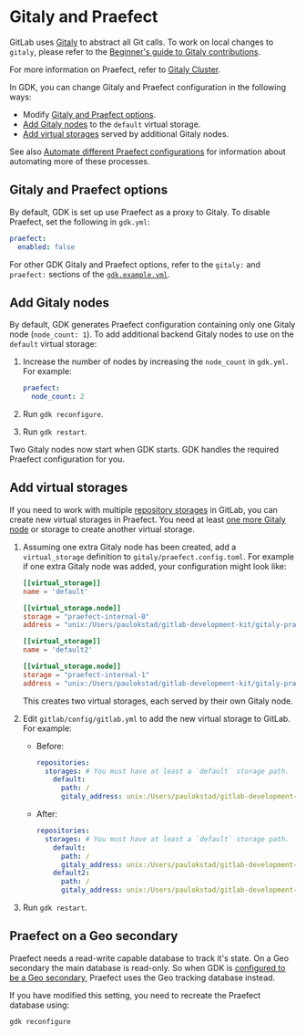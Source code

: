 # Gitaly and Praefect

GitLab uses [Gitaly](https://docs.gitlab.com/ee/administration/gitaly/index.html) to abstract all
Git calls. To work on local changes to `gitaly`, please refer to the
[Beginner's guide to Gitaly contributions](https://gitlab.com/gitlab-org/gitaly/blob/master/doc/beginners_guide.md).

For more information on Praefect, refer to
[Gitaly Cluster](https://docs.gitlab.com/ee/administration/gitaly/praefect.html).

In GDK, you can change Gitaly and Praefect configuration in the following ways:

- Modify [Gitaly and Praefect options](#gitaly-and-praefect-options).
- [Add Gitaly nodes](#add-gitaly-nodes) to the `default` virtual storage.
- [Add virtual storages](#add-virtual-storages) served by additional Gitaly nodes.

See also [Automate different Praefect configurations](https://gitlab.com/gitlab-org/gitlab-development-kit/-/issues/827)
for information about automating more of these processes.

## Gitaly and Praefect options

By default, GDK is set up use Praefect as a proxy to Gitaly. To disable Praefect, set the following
in `gdk.yml`:

```yaml
praefect:
  enabled: false
```

For other GDK Gitaly and Praefect options, refer to the `gitaly:` and `praefect:` sections of the
[`gdk.example.yml`](https://gitlab.com/gitlab-org/gitlab-development-kit/-/blob/main/gdk.example.yml).

## Add Gitaly nodes

By default, GDK generates Praefect configuration containing only one Gitaly node (`node_count: 1`).
To add additional backend Gitaly nodes to use on the `default` virtual storage:

1. Increase the number of nodes by increasing the `node_count` in `gdk.yml`. For example:

   ```yaml
   praefect:
     node_count: 2
   ```

1. Run `gdk reconfigure`.
1. Run `gdk restart`.

Two Gitaly nodes now start when GDK starts. GDK handles the required Praefect configuration for you.

## Add virtual storages

If you need to work with multiple [repository storages](https://docs.gitlab.com/ee/administration/repository_storage_types.html) in GitLab, you can create new virtual storages in
Praefect. You need at least [one more Gitaly node](#add-gitaly-nodes) or storage to create another
virtual storage.

1. Assuming one extra Gitaly node has been created, add a `virtual_storage` definition to
   `gitaly/praefect.config.toml`. For example if one extra Gitaly node was added, your
   configuration might look like:

   ```toml
   [[virtual_storage]]
   name = 'default'

   [[virtual_storage.node]]
   storage = "praefect-internal-0"
   address = "unix:/Users/paulokstad/gitlab-development-kit/gitaly-praefect-0.socket"

   [[virtual_storage]]
   name = 'default2'

   [[virtual_storage.node]]
   storage = "praefect-internal-1"
   address = "unix:/Users/paulokstad/gitlab-development-kit/gitaly-praefect-1.socket"
   ```

   This creates two virtual storages, each served by their own Gitaly node.

1. Edit `gitlab/config/gitlab.yml` to add the new virtual storage to GitLab. For example:

   - Before:

     ```yaml
     repositories:
       storages: # You must have at least a `default` storage path.
         default:
           path: /
           gitaly_address: unix:/Users/paulokstad/gitlab-development-kit/praefect.socket
     ```

   - After:

     ```yaml
     repositories:
       storages: # You must have at least a `default` storage path.
         default:
           path: /
           gitaly_address: unix:/Users/paulokstad/gitlab-development-kit/praefect.socket
         default2:
           path: /
           gitaly_address: unix:/Users/paulokstad/gitlab-development-kit/praefect.socket
     ```

1. Run `gdk restart`.

## Praefect on a Geo secondary

Praefect needs a read-write capable database to track it's state. On a Geo
secondary the main database is read-only. So when GDK is [configured to be a Geo secondary](geo.md#secondary),
Praefect uses the Geo tracking database instead.

If you have modified this setting, you need to recreate the Praefect database
using:

```shell
gdk reconfigure
```
